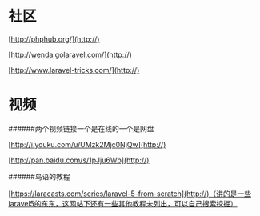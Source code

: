 社区
======================
[http://phphub.org/](http://)

[http://wenda.golaravel.com/](http://)

[http://www.laravel-tricks.com/](http://)


视频
=======================
######两个视频链接一个是在线的一个是网盘

[http://i.youku.com/u/UMzk2Mjc0NjQw](http://)

[http://pan.baidu.com/s/1pJju6Wb](http://)

######鸟语的教程

[https://laracasts.com/series/laravel-5-from-scratch](http://)（讲的是一些laravel5的东东，这网站下还有一些其他教程未列出，可以自己搜索挖掘）



